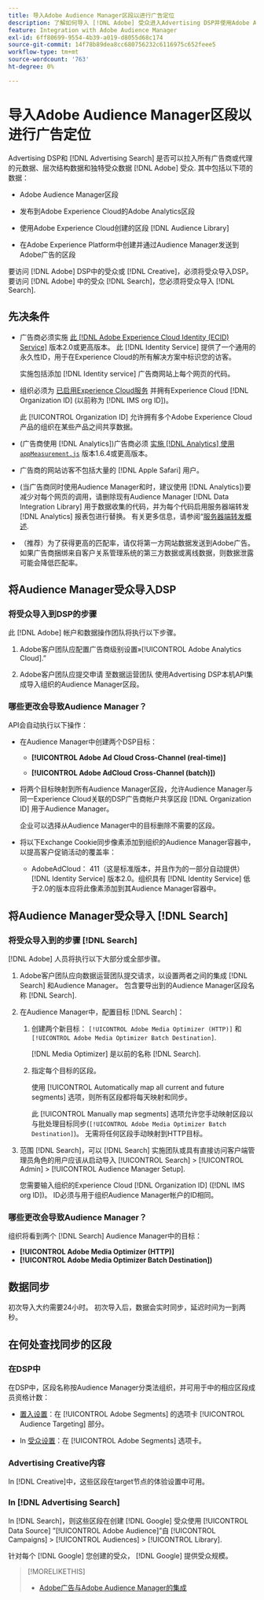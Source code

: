 ```yaml
---
title: 导入Adobe Audience Manager区段以进行广告定位
description: 了解如何导入 [!DNL Adobe] 受众进入Advertising DSP并使用Adobe Audience Manager搜索
feature: Integration with Adobe Audience Manager
exl-id: 6ff80699-9554-4b39-a019-d8055d68c174
source-git-commit: 14f78b89dea8cc680756232c6116975c652feee5
workflow-type: tm+mt
source-wordcount: '763'
ht-degree: 0%

---
```


# 导入Adobe Audience Manager区段以进行广告定位

Advertising DSP和 [!DNL Advertising Search] 是否可以拉入所有广告商或代理的元数据、层次结构数据和独特受众数据 [!DNL Adobe] 受众<!-- segments or audiences? Standardize terms per AAM's docs -->. 其中包括以下项的数据：

* Adobe Audience Manager区段

* 发布到Adobe Experience Cloud的Adobe Analytics区段

* 使用Adobe Experience Cloud创建的区段 [!DNL Audience Library]

* 在Adobe Experience Platform中创建并通过Audience Manager发送到Adobe广告的区段

要访问 [!DNL Adobe] DSP中的受众或 [!DNL Creative]，必须将受众导入DSP。 要访问 [!DNL Adobe] 中的受众 [!DNL Search]，您必须将受众导入 [!DNL Search].

## 先决条件

* 广告商必须实施 [此 [!DNL Adobe Experience Cloud Identity (ECID) Service]](https://experienceleague.adobe.com/docs/id-service/using/intro/overview.html) 版本2.0或更高版本。 此 [!DNL Identity Service] 提供了一个通用的永久性ID，用于在Experience Cloud的所有解决方案中标识您的访客。

   实施包括添加 [!DNL Identity service] 广告商网站上每个网页的代码。

* 组织必须为 [已启用Experience Cloud服务](https://experienceleague.adobe.com/docs/core-services/interface/services/core-services.html) 并拥有Experience Cloud [!DNL Organization ID] (以前称为 [!DNL IMS org ID])。

   此 [!UICONTROL Organization ID] 允许拥有多个Adobe Experience Cloud产品的组织在某些产品之间共享数据。

* (广告商使用 [!DNL Analytics])广告商必须 [实施 [!DNL Analytics] 使用 `appMeasurement.js`](https://experienceleague.adobe.com/docs/analytics/implementation/js/overview.html) 版本1.6.4或更高版本。

* 广告商的网站访客不包括大量的 [!DNL Apple Safari] 用户。

* (当广告商同时使用Audience Manager和时，建议使用 [!DNL Analytics])要减少对每个网页的调用，请删除现有Audience Manager [!DNL Data Integration Library] 用于数据收集的代码，并为每个代码启用服务器端转发 [!DNL Analytics] 报表包进行替换。 有关更多信息，请参阅“[服务器端转发概述](https://experienceleague.adobe.com/docs/analytics/admin/admin-tools/server-side-forwarding/ssf.html).

* （推荐）为了获得更高的匹配率，请仅将第一方网站数据发送到Adobe广告。 如果广告商捆绑来自客户关系管理系统的第三方数据或离线数据，则数据泄露可能会降低匹配率。

## 将Audience Manager受众导入DSP

### 将受众导入到DSP的步骤

此 [!DNL Adobe] 帐户和数据操作团队将执行以下步骤。

1. Adobe客户团队应配置广告商级别设置»[!UICONTROL Adobe Analytics Cloud].”

1. Adobe客户团队应提交申请<!-- Submit a request as a JIRA task? --> 至数据运营团队<!-- implementation team? --> 使用Advertising DSP本机API集成导入组织的Audience Manager区段。

### 哪些更改会导致Audience Manager？

API会自动执行以下操作：

* 在Audience Manager中创建两个DSP目标：

   * **[!UICONTROL Adobe Ad Cloud Cross-Channel (real-time)]**

   * **[!UICONTROL Adobe AdCloud Cross-Channel (batch)])**

* 将两个目标映射到所有Audience Manager区段，允许Audience Manager与同一Experience Cloud关联的DSP广告商帐户共享区段 [!DNL Organization ID] 用于Audience Manager。 <!-- Verify -->

   企业可以选择从Audience Manager中的目标删除不需要的区段。

* 将以下Exchange Cookie同步像素添加到组织的Audience Manager容器中，以提高客户促销活动的覆盖率：

   * AdobeAdCloud： 411（这是标准版本，并且作为的一部分自动提供） [!DNL Identity Service] 版本2.0。组织具有 [!DNL Identity Service] 低于2.0的版本应将此像素添加到其Audience Manager容器中。

## 将Audience Manager受众导入 [!DNL Search]

### 将受众导入到的步骤 [!DNL Search]

[!DNL Adobe] 人员将执行以下大部分或全部步骤。

1. Adobe客户团队应向数据运营团队提交请求，以设置两者之间的集成 [!DNL Search] 和Audience Manager。 包含要导出到的Audience Manager区段名称 [!DNL Search].

1. 在Audience Manager中，配置目标 [!DNL Search]：

   1. 创建两个新目标： `[!UICONTROL Adobe Media Optimizer (HTTP)]` 和 `[!UICONTROL Adobe Media Optimizer Batch Destination]`.

      [!DNL Media Optimizer] 是以前的名称 [!DNL Search].

   1. 指定每个目标的区段。

      使用 [!UICONTROL Automatically map all current and future segments] 选项，则所有区段都将每天映射和同步。

      此 [!UICONTROL Manually map segments] 选项允许您手动映射区段以与批处理目标同步(`[!UICONTROL Adobe Media Optimizer Batch Destination]`)。 无需将任何区段手动映射到HTTP目标。

1. 范围 [!DNL Search]，可以 [!DNL Search] 实施团队或具有直接访问客户端管理员角色的用户应该从启动导入 [!UICONTROL Search] > [!UICONTROL Admin] > [!UICONTROL Audience Manager Setup].

   您需要输入组织的Experience Cloud [!DNL Organization ID] ([!DNL IMS org ID])。 ID必须与用于组织Audience Manager帐户的ID相同。

### 哪些更改会导致Audience Manager？

组织将看到两个 [!DNL Search] Audience Manager中的目标：

* **[!UICONTROL Adobe Media Optimizer (HTTP)]**
* **[!UICONTROL Adobe Media Optimizer Batch Destination])**

## 数据同步

初次导入大约需要24小时。 初次导入后，数据会实时同步，延迟时间为一到两秒。

<!--
### How DSP Syncs the Data

DSP syncs the data automatically using the [!DNL Adobe Experience Cloud Identity (ECID) Service]. During synchronization, the [!DNL ECID Service] calls Adobe Advertising at [!DNL cm.eversttech.net]. Because Adobe Advertising is a trusted domain, ID syncs take place from parent pages rather than within the destination publishing iframes, as they do with most third-party activation partners. Audience Manager identifies unique users by device IDs, using the [Audience Manager [!DNL Unique User ID (AAM UUID)]](https://experienceleague.adobe.com/docs/audience-manager/user-guide/reference/ids-in-aam.html#global-device-ids), also called the [!DNL Device ID].

![Synchronization of [!DNL Adobe] audiences in DSP](/help/integrations/assets/audience-manager-sync.png)

### How Search Syncs the Data
-->

<!-- 
Segment membership data is sent only after one of the following events occurs:

* (Advertisers with DSP):

  * The segment is targeted in an Adobe Advertising display ad.

  * The segment is added to the [!DNL Adobe AdCloud Cross-Channel] batch and real-time destinations within the Audience Manager user interface.

* (Advertisers with [!DNL Search]):

  * The segment is targeted in an Adobe Advertising search ad.

  * The segment is added to the [!DNL Adobe Media Optimizer] batch and HTTP destinations within the Audience Manager user interface.
 -->
<!-- Is membership data/whatever available in Creative? If so, does it show the same as DSP? -->

## 在何处查找同步的区段

### 在DSP中

在DSP中，区段名称按Audience Manager分类法组织，并可用于中的相应区段成员资格计数：

* [置入设置](/help/dsp/campaign-management/placements/placement-settings.md#audience-targeting)：在 [!UICONTROL Adobe Segments] 的选项卡 [!UICONTROL Audience Targeting] 部分。

* In [受众设置](/help/dsp/audiences/audience-settings.md)：在 [!UICONTROL Adobe Segments] 选项卡。

### Advertising Creative内容

In [!DNL Creative]中，这些区段在target节点的体验设置中可用。

### In [!DNL Advertising Search]

In [!DNL Search]，则这些区段在创建 [!DNL Google] 受众使用 [!UICONTROL Data Source] ”[!UICONTROL Adobe Audience]”自 [!UICONTROL Campaigns] > [!UICONTROL Audiences] > [!UICONTROL Library].

针对每个 [!DNL Google] 您创建的受众， [!DNL Google] 提供受众规模。

>[!MORELIKETHIS]
>
>* [Adobe广告与Adobe Audience Manager的集成](/help/integrations/audience-manager/overview.md)

